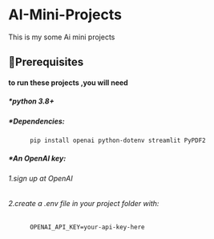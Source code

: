 # AI-Mini-Projects
This is my some Ai mini projects

## 📑Prerequisites
#### to run these projects ,you will need
##### *python 3.8+
##### *Dependencies:
          pip install openai python-dotenv streamlit PyPDF2
##### *An OpenAI key:
###### 1.sign up at OpenAI
###### 2.create a .env file in your project folder with:
          OPENAI_API_KEY=your-api-key-here

